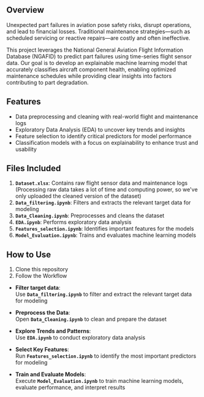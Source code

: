 ## Overview
Unexpected part failures in aviation pose safety risks, disrupt operations, and lead to financial losses. Traditional maintenance strategies—such as scheduled servicing or reactive repairs—are costly and often ineffective.  

This project leverages the National General Aviation Flight Information Database (NGAFID) to predict part failures using time-series flight sensor data. Our goal is to develop an explainable machine learning model that accurately classifies aircraft component health, enabling optimized maintenance schedules while providing clear insights into factors contributing to part degradation.

## Features
- Data preprocessing and cleaning with real-world flight and maintenance logs
- Exploratory Data Analysis (EDA) to uncover key trends and insights
- Feature selection to identify critical predictors for model performance
- Classification models with a focus on explainability to enhance trust and usability

## Files Included
1. **`Dataset.xlsx`**: Contains raw flight sensor data and maintenance logs (Processing raw data takes a lot of time and computing power, so we've only uploaded the cleaned version of the dataset)
2. **`Data_filtering.ipynb`**: Filters and extracts the relevant target data for modeling
3. **`Data_Cleaning.ipynb`**: Preprocesses and cleans the dataset
4. **`EDA.ipynb`**: Performs exploratory data analysis
5. **`Features_selection.ipynb`**: Identifies important features for the models
6. **`Model_Evaluation.ipynb`**: Trains and evaluates machine learning models

## How to Use
1. Clone this repository
2. Follow the Workflow
- **Filter target data**:  
   Use **`Data_filtering.ipynb`** to filter and extract the relevant target data for modeling

- **Preprocess the Data**:  
   Open **`Data_Cleaning.ipynb`** to clean and prepare the dataset

- **Explore Trends and Patterns**:  
   Use **`EDA.ipynb`** to conduct exploratory data analysis

- **Select Key Features**:  
   Run **`Features_selection.ipynb`** to identify the most important predictors for modeling

- **Train and Evaluate Models**:  
   Execute **`Model_Evaluation.ipynb`** to train machine learning models, evaluate performance, and interpret results

